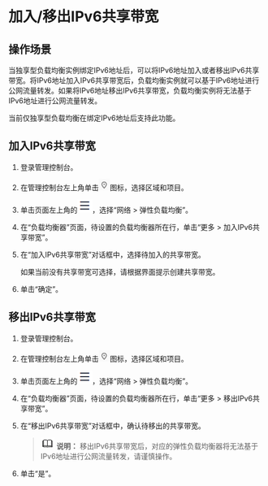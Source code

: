# 加入/移出IPv6共享带宽<a name="elb_lb_000011"></a>

## 操作场景<a name="zh-cn_topic_0195284111_section57040304257"></a>

当独享型负载均衡实例绑定IPv6地址后，可以将IPv6地址加入或者移出IPv6共享带宽。将IPv6地址加入IPv6共享带宽后，负载均衡实例就可以基于IPv6地址进行公网流量转发。如果将IPv6地址移出IPv6共享带宽，负载均衡实例将无法基于IPv6地址进行公网流量转发。

当前仅独享型负载均衡在绑定IPv6地址后支持此功能。

## 加入IPv6共享带宽<a name="zh-cn_topic_0195284111_section6757112293418"></a>

1.  登录管理控制台。
2.  在管理控制台左上角单击![](figures/icon-region.png)图标，选择区域和项目。
3.  单击页面左上角的![](figures/icon-position.png)，选择“网络 \> 弹性负载均衡”。
4.  在“负载均衡器”页面，待设置的负载均衡器所在行，单击“更多 \> 加入IPv6共享带宽”。
5.  在“加入IPv6共享带宽”对话框中，选择待加入的共享带宽。

    如果当前没有共享带宽可选择，请根据界面提示创建共享带宽。

6.  单击“确定”。

## 移出IPv6共享带宽<a name="zh-cn_topic_0195284111_section6550103182516"></a>

1.  登录管理控制台。
2.  在管理控制台左上角单击![](figures/icon-region.png)图标，选择区域和项目。
3.  单击页面左上角的![](figures/icon-position.png)，选择“网络 \> 弹性负载均衡”。
4.  在“负载均衡器”页面，待设置的负载均衡器所在行，单击“更多 \> 移出IPv6共享带宽”。
5.  在“移出IPv6共享带宽”对话框中，确认待移出的共享带宽。

    >![](public_sys-resources/icon-note.gif) **说明：** 
    >移出IPv6共享带宽后，对应的弹性负载均衡器将无法基于IPv6地址进行公网流量转发，请谨慎操作。

6.  单击“是”。

